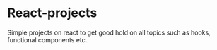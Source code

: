# React-projects
Simple projects on react to get good hold on all topics such as hooks, functional components etc..
